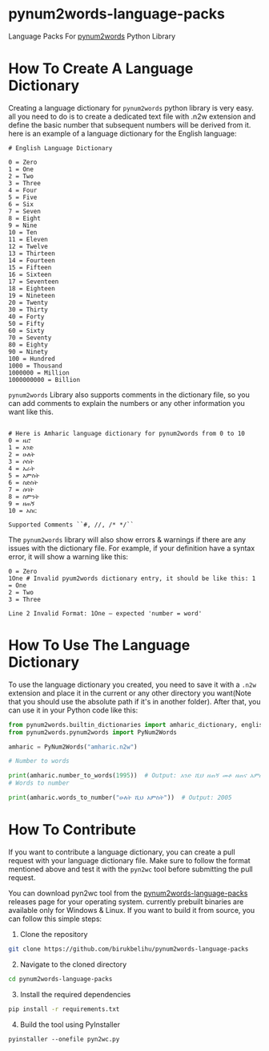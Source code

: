 # pynum2words-language-packs

Language Packs For [pynum2words](https://github.com/BirukBelihu/pynum2words) Python Library

# How To Create A Language Dictionary

Creating a language dictionary for `pynum2words` python library is very easy. all you need to do is to create a dedicated text file with .n2w extension and define the basic number that subsequent numbers will be derived from it. here is an example of a language dictionary for the English language:

```text
# English Language Dictionary

0 = Zero
1 = One
2 = Two
3 = Three
4 = Four
5 = Five
6 = Six
7 = Seven
8 = Eight
9 = Nine
10 = Ten
11 = Eleven
12 = Twelve
13 = Thirteen
14 = Fourteen
15 = Fifteen
16 = Sixteen
17 = Seventeen
18 = Eighteen
19 = Nineteen
20 = Twenty
30 = Thirty
40 = Forty
50 = Fifty
60 = Sixty
70 = Seventy
80 = Eighty
90 = Ninety
100 = Hundred
1000 = Thousand
1000000 = Million
1000000000 = Billion
```

```pynum2words``` Library also supports comments in the dictionary file, so you can add comments to explain the numbers or any other information you want like this.

```text

# Here is Amharic language dictionary for pynum2words from 0 to 10
0 = ዜሮ
1 = አንድ
2 = ሁለት
3 = ሶስት
4 = አራት
5 = አምስት
6 = ስድስት
7 = ሰባት
8 = ስምንት
9 = ዘጠኝ
10 = አስር
```

```text
Supported Comments ``#, //, /* */``
```

The ```pynum2words``` library will also show errors & warnings if there are any issues with the dictionary file. For example, if your definition have a syntax error, it will show a warning like this:

```text
0 = Zero
1One # Invalid pyum2words dictionary entry, it should be like this: 1 = One
2 = Two
3 = Three
```

```text
Line 2 Invalid Format: 1One — expected 'number = word'
```
# How To Use The Language Dictionary

To use the language dictionary you created, you need to save it with a `.n2w` extension and place it in the current or any other directory you want(Note that you should use the absolute path if it's in another folder). After that, you can use it in your Python code like this:

```python
from pynum2words.builtin_dictionaries import amharic_dictionary, english_dictionary
from pynum2words.pynum2words import PyNum2Words

amharic = PyNum2Words("amharic.n2w")

# Number to words

print(amharic.number_to_words(1995))  # Output: አንድ ሺህ ዘጠኝ መቶ ዘጠና አምስት
# Words to number

print(amharic.words_to_number("ሁለት ሺህ አምስት"))  # Output: 2005
```
# How To Contribute
If you want to contribute a language dictionary, you can create a pull request with your language dictionary file. Make sure to follow the format mentioned above and test it with the `pyn2wc` tool before submitting the pull request.

You can download pyn2wc tool from the [pynum2words-language-packs](https://github.com/birukbelihu/pynum2words-language-packs/releases) releases page for your operating system. currently prebuilt binaries are available only for Windows & Linux. If you want to build it from source, you can follow this simple steps:
1. Clone the repository
```bash
git clone https://github.com/birukbelihu/pynum2words-language-packs
```

2. Navigate to the cloned directory
```bash
cd pynum2words-language-packs
```

3. Install the required dependencies
```bash
pip install -r requirements.txt
```

4. Build the tool using PyInstaller
```
pyinstaller --onefile pyn2wc.py
```
